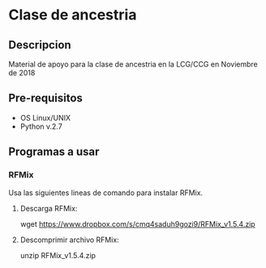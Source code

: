 # Clase de ancestria

## Descripcion

Material de apoyo para la clase de ancestria en la LCG/CCG en Noviembre de 2018

## Pre-requisitos

- OS Linux/UNIX
- Python v.2.7

## Programas a usar

### RFMix

Usa las siguientes lineas de comando para instalar RFMix.
 1. Descarga RFMix:

	wget https://www.dropbox.com/s/cmq4saduh9gozi9/RFMix_v1.5.4.zip

 2. Descomprimir archivo RFMix:

	unzip RFMix_v1.5.4.zip


	

